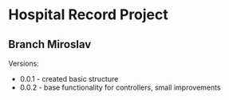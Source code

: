 # Hospital Record Project


## Branch Miroslav

Versions: 
* 0.0.1 - created basic structure
* 0.0.2 - base functionality for controllers, small improvements
